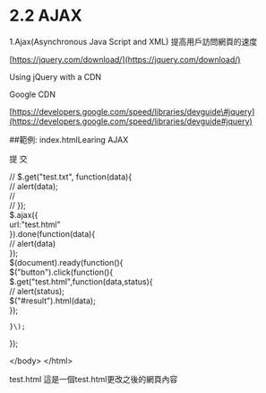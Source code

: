 # 2.2 AJAX

1.Ajax\(Asynchronous Java Script and XML\) 提高用戶訪問網頁的速度

[https://jquery.com/download/](https://jquery.com/download/)

Using jQuery with a CDN

Google CDN

[https://developers.google.com/speed/libraries/devguide\#jquery](https://developers.google.com/speed/libraries/devguide#jquery)

 \#\#範例: index.htmlLearing AJAX  
  
 提 交

  
  
 // $.get\("test.txt", function\(data\){  
 //      alert\(data\);  
 //  
 //    }\);  
$.ajax\({  
  url:"test.html"  
}\).done\(function\(data\){  
  // alert\(data\)  
}\);  
  $\(document\).ready\(function\(\){  
    $\("button"\).click\(function\(\){  
      $.get\("test.html",function\(data,status\){  
        // alert\(status\);  
        $\("\#result"\).html\(data\);  
      }\);  
  
    }\);  
  }\);  
  
  
  


&lt;/body&gt; &lt;/html&gt;

test.html 這是一個test.html更改之後的網頁內容

